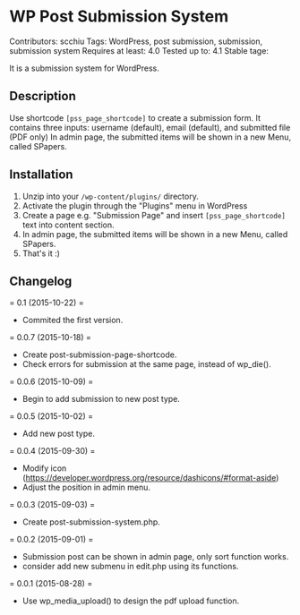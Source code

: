 # WP Post Submission System 
Contributors: scchiu
Tags: WordPress, post submission, submission, submission system
Requires at least: 4.0
Tested up to: 4.1
Stable tage: 

It is a submission system for WordPress.

## Description 

Use shortcode `[pss_page_shortcode]` to create a submission form. 
It contains three inputs: username (default), email (default), 
and submitted file (PDF only)
In admin page, the submitted items will be shown in a new Menu, called SPapers.

## Installation 

1. Unzip into your `/wp-content/plugins/` directory.
2. Activate the plugin through the "Plugins" menu in WordPress
3. Create a page e.g. "Submission Page" and insert `[pss_page_shortcode]`
text into content section.
4. In admin page, the submitted items will be shown in a new Menu, called SPapers.
5. That's it :)

## Changelog 
= 0.1 (2015-10-22) = 
* Commited the first version. 
 
= 0.0.7 (2015-10-18) = 
* Create post-submission-page-shortcode. 
* Check errors for submission at the same page, instead of wp_die(). 

= 0.0.6 (2015-10-09) = 
* Begin to add submission to new post type. 

= 0.0.5 (2015-10-02) = 
* Add new post type. 

= 0.0.4 (2015-09-30) = 
* Modify icon (https://developer.wordpress.org/resource/dashicons/#format-aside) 
* Adjust the position in admin menu. 

= 0.0.3 (2015-09-03) = 
* Create post-submission-system.php. 

= 0.0.2 (2015-09-01) =
* Submission post can be shown in admin page, only sort function works. 
* consider add new submenu in edit.php using its functions. 

= 0.0.1 (2015-08-28) =
* Use wp_media_upload() to design the pdf upload function. 
